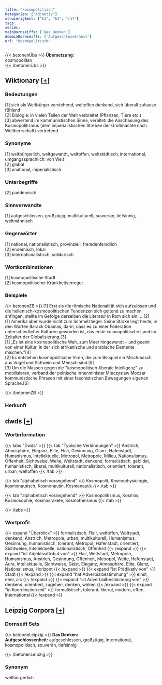 ```yaml
---
title: "kosmopolitisch"
kategorien: ["Adjektiv"]
schwierigkeit: ["k3", "h3", "r17"]
tags:
series:
mainDornseiffs: ['Das Denken']
domainDornseiffs: ['Aufgeschlossenheit']
url: "kosmopolitisch"
---
```


{{< betonenÜbs >}}
**Übersetzung:**  
cosmopolitan  
{{< /betonenÜbs >}}

## Wiktionary [[+](https://de.wiktionary.org/wiki/kosmopolitisch)]

### Bedeutungen
[1] sich als Weltbürger verstehend, weltoffen denkend, sich überall zuhause fühlend  
[2] Biologie: in vielen Teilen der Welt verbreitet (Pflanzen, Tiere etc.)  
[3] abwertend im kommunistischen Sinne, veraltet: die Anschauung des Kosmopolitismus (dem imperialistischen Streben der Großmächte nach Weltherrschaft) vertretend  

### Synonyme
[1] weltbürgerlich, weltgewandt, weltoffen, weltstädtisch, international, umgangssprachlich: von Welt  
[2] global  
[3] anational, imperialistisch  

### Unterbegriffe
[2] pandemisch  

### Sinnverwandte
[1] aufgeschlossen, großzügig, multikulturell, souverän, tiefsinnig, weltmännisch  

### Gegenwörter
[1] national, nationalistisch, provinziell, fremdenfeindlich  
[2] endemisch, lokal  
[3] internationalistisch, solidarisch  

### Wortkombinationen
[1] kosmopolitische Stadt  
[2] kosmopolitischer Krankheitserreger  

### Beispiele
{{< betonenZB >}}
[1] Erst als die römische Nationalität sich aufzulösen und die hellenisch-kosmopolitischen Tendenzen sich geltend zu machen anfingen, stellte im Gefolge derselben die Literatur in Rom sich ein; …[2]  
[1] Amerika aber wurde nicht zum Schmelztiegel. Seine Stärke liegt heute, in den Worten Barack Obamas, darin, dass es zu einer Föderation unterschiedlicher Kulturen geworden ist, das erste kosmopolitische Land im Zeitalter der Globalisierung.[3]  
[1] „Es ist eine kosmopolitische Welt, zum Meer hingewandt – und geeint von einer Kultur, in der sich afrikanische und arabische Elemente mischen.“[4]  
[2] Es entstehen kosmopolitische Viren, die zum Beispiel ein Mischmasch aus Vogel und Schwein und Mensch sind.[5]  
[3] Um die Massen gegen die "kosmopolitisch-liberale Intelligenz" zu mobilisieren, verband der polnische Innenminister Mieczyslaw Moczar kommunistische Phrasen mit einer faschistischen Bewegungen eigenen Sprache.[6]  

{{< /betonenZB >}}
### Herkunft



## dwds [[+](https://www.dwds.de/wb/kosmopolitisch)]

### Wortinformation
{{< tabs "Dwds" >}}
{{< tab "Typische Verbindungen" >}}
Anstrich, Atmosphäre, Eleganz, Elite, Flair, Gesinnung, Glanz, Hafenstadt, Humanismus, Intellektuelle, Metropol, Metropole, Milieu, Nationalismus, Offenheit, Sichtweise, Weite, Weltstadt, denkend, formalistisch, gebildet, humanistisch, liberal, multikulturell, nationalistisch, orientiert, tolerant, urban, weltoffen
{{< /tab >}}

{{< tab "alphabetisch vorangehend" >}}
Kosmopolit, Kosmophysiologie, kosmonautisch, Kosmonautin, Kosmonautik
{{< /tab >}}

{{< tab "alphabetisch vorangehend" >}}
Kosmopolitismus, Kosmos, Kosmosophie, Kosmosrakete, Kosmotheismus
{{< /tab >}}

{{< /tabs >}}

### Wortprofil
{{< expand "Überblick" >}} formalistisch, Flair, weltoffen, Weltstadt, denkend, Anstrich, Metropole, urban, multikulturell, Humanismus, Gesinnung, humanistisch, tolerant, Metropol, Hafenstadt, orientiert, Sichtweise, Intellektuelle, nationalistisch, Offenheit {{< /expand >}}
{{< expand "ist Adjektivattribut von" >}} Flair, Weltstadt, Metropole, Humanismus, Anstrich, Gesinnung, Offenheit, Metropol, Weite, Hafenstadt, Aura, Intellektuelle, Sichtweise, Geist, Eleganz, Atmosphäre, Elite, Glanz, Nationalismus, Horizont {{< /expand >}}
{{< expand "ist Prädikativ von" >}} Stadt {{< /expand >}}
{{< expand "hat Adverbialbestimmung" >}} einst, eher, als {{< /expand >}}
{{< expand "ist Adverbialbestimmung von" >}} denkend, orientiert, zugehen, denken, wirken {{< /expand >}}
{{< expand "in Koordination mit" >}} formalistisch, tolerant, liberal, modern, offen, international {{< /expand >}}

## Leipzig Corpora [[+](https://corpora.uni-leipzig.de/en/res?word=kosmopolitisch&corpusId=deu_newscrawl-public_2018)]

### Dornseiff Sets
{{< betonenLeipzig >}}
**Das Denken:**  
**Aufgeschlossenheit:** aufgeschlossen, großzügig, international, kosmopolitisch, souverän, tiefsinnig  

{{< /betonenLeipzig >}}

### Synonym
weltbürgerlich

